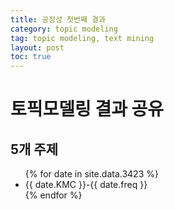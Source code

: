 ```yaml
---
title: 공정성 첫번째 결과
category: topic modeling
tag: topic modeling, text mining
layout: post
toc: true
---
```


# 토픽모델링 결과 공유
## 5개 주제 

<div id="ldavis_example"></div>

<ul>
{% for date in site.data.3423 %}
  <li>{{ date.KMC }}-{{ date.freq }}</li>
{% endfor %}
</ul>


<script src="https://code.jquery.com/jquery-3.5.1.min.js" integrity="sha256-9/aliU8dGd2tb6OSsuzixeV4y/faTqgFtohetphbbj0=" crossorigin="anonymous"></script>
<script type="text/javascript">
      $(document).ready(function(){
         $("#ldavis_example").load("https://raw.githubusercontent.com/kes185/kes185.github.io/master/assets/resources/LDA_Visualization.html")
      });
</script>
